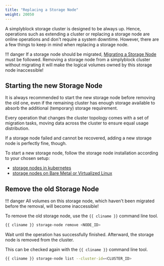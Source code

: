 ```yaml
---
title: "Replacing a Storage Node"
weight: 20050
---
```


A simplyblock storage cluster is designed to be always up. Hence, operations such as extending a cluster or
replacing a storage node are online operations and don't require a system downtime. However, there are a few
things to keep in mind when replacing a storage node.

!!! danger
    If a storage node should be migrated, [Migrating a Storage Node](migrating-storage-node.md) must be followed.
    Removing a storage node from a simplyblock cluster without migrating it will make the logical volumes owned by this
    storage node inaccessible!

## Starting the new Storage Node

It is always recommended to start the new storage node before removing the old one, even if the remaining
cluster has enough storage available to absorb the additional (temporary) storage requirement.

Every operation that changes the cluster topology comes with a set of migration tasks, moving data across
the cluster to ensure equal usage distribution.

If a storage node failed and cannot be recovered, adding a new storage node is perfectly fine, though.

To start a new storage node, follow the storage node installation according to your chosen setup:

- [storage nodes in kubernetes](../deployments/kubernetes/index.md)
- [storage nodes on Bare Metal or Virtualized Linux](../deployments/install-simplyblock/install-sn.md)

## Remove the old Storage Node

!!! danger
    All volumes on this storage node, which haven't been migrated before the removal, will become inaccessible!

To remove the old storage node, use the `{{ cliname }}` command line tool. 

```bash title="Remove a storage node"
{{ cliname }} storage-node remove <NODE_ID>
```

Wait until the operation has successfully finished. Afterward, the storage node is removed from the cluster.

This can be checked again with the `{{ cliname }}` command line tool.

```bash title="List storage nodes"
{{ cliname }} storage-node list --cluster-id=<CLUSTER_ID>
```
